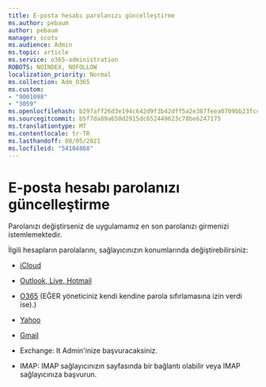 ```yaml
---
title: E-posta hesabı parolanızı güncelleştirme
ms.author: pebaum
author: pebaum
manager: scotv
ms.audience: Admin
ms.topic: article
ms.service: o365-administration
ROBOTS: NOINDEX, NOFOLLOW
localization_priority: Normal
ms.collection: Adm_O365
ms.custom:
- "9001098"
- "3059"
ms.openlocfilehash: b297aff26d3e194c642d9f3b42dff5a2e387feea0709bb23fcc8182360453307
ms.sourcegitcommit: b5f7da89a650d2915dc652449623c78be6247175
ms.translationtype: MT
ms.contentlocale: tr-TR
ms.lasthandoff: 08/05/2021
ms.locfileid: "54104868"
---
```

# <a name="updating-your-email-account-password"></a>E-posta hesabı parolanızı güncelleştirme

Parolanızı değiştirseniz de uygulamamız en son parolanızı girmenizi istemlemektedir.

İlgili hesapların parolalarını, sağlayıcınızın konumlarında değiştirebilirsiniz:

- [iCloud](https://support.apple.com/HT201487)

- [Outlook, Live, Hotmail](https://account.live.com/password/reset)

- [O365](https://passwordreset.microsoftonline.com) (EĞER yöneticiniz kendi kendine parola sıfırlamasına izin verdi ise).)

- [Yahoo](https://login.yahoo.com/account/challenge/username?done=https%3A%2F%2Fwww.yahoo.com%2F&authMechanism=secondary&chllngnm=base&sessionIndex=QQ--)

- [Gmail](https://support.google.com/mail/answer/41078?co=GENIE.Platform%3DDesktop&hl=en)

- Exchange: It Admin'inize başvuracaksiniz.

- IMAP: IMAP sağlayıcınızın sayfasında bir bağlantı olabilir veya IMAP sağlayıcınıza başvurun.